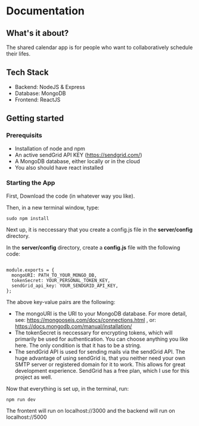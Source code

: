 # Documentation

## What's it about?

The shared calendar app is for people who want to collaboratively schedule their lifes.

## Tech Stack

- Backend: NodeJS & Express
- Database: MongoDB
- Frontend: ReactJS

## Getting started

### Prerequisits

- Installation of node and npm
- An active sendGrid API KEY (https://sendgrid.com/)
- A MongoDB database, either locally or in the cloud
- You also should have react installed

### Starting the App

First, Download the code (in whatever way you like).

Then, in a new terminal window, type:

<pre><code>sudo npm install
</code></pre>

Next up, it is neccessary that you create a config.js file in the <strong>server/config</strong> directory.

In the <strong>server/config</strong> directory, create a <strong>config.js</strong> file with the following code:

<pre><code>
module.exports = {
  mongoURI: PATH_TO_YOUR_MONGO_DB,
  tokenSecret: YOUR_PERSONAL_TOKEN_KEY,
  sendGrid_api_key: YOUR_SENDGRID_API_KEY,
};
</code></pre>

The above key-value pairs are the following:

- The mongoURI is the URI to your MongoDB database. For more detail, see: https://mongoosejs.com/docs/connections.html , or: https://docs.mongodb.com/manual/installation/
- The tokenSecret is neccessary for encrypting tokens, which will primarily be used for authentication. You can choose anything you like here. The only condition is that it has to be a string.
- The sendGrid API is used for sending mails via the sendGrid API. The huge advantage of using sendGrid is, that you neither need your own SMTP server or registered domain for it to work. This allows for great development experience. SendGrid has a free plan, which I use for this project as well.

Now that everything is set up, in the terminal, run:

<pre><code>npm run dev
</code></pre>

The frontent will run on localhost://3000 and the backend will run on localhost://5000
